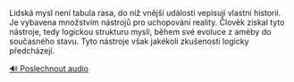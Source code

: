 
Lidská mysl není tabula rasa, do níž vnější události vepisují vlastní historii. Je vybavena množstvím nástrojů pro uchopování reality. Člověk získal tyto nástroje, tedy logickou strukturu mysli, během své evoluce z améby do současného stavu. Tyto nástroje však jakékoli zkušenosti logicky předcházejí.

[🔊 Poslechnout audio](/data/7-paragraphs/audio/chapter_13/para_006-Lidsk-mysl-nen-tabula-rasa-do-n-vnj-udlos.mp3)
